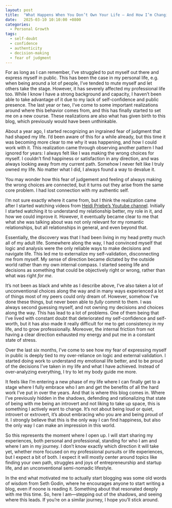 ```yaml
---
layout: post
title:  "What Happens When You Don’t Own Your Life — And How I’m Changing That"
date:   2025-03-10 10:10:00 +0800
categories:
  - Personal Growth
tags:
  - self-doubt
  - confidence
  - authenticity
  - decision-making
  - fear of judgment
---
```


For as long as I can remember, I’ve struggled to put myself out there and express myself in public. This has been the case in my personal life, e.g. when being around a lot of people, I’ve tended to mute myself and let others take the stage. However, it has severely affected my professional life too. While I know I have a strong background and capacity, I haven’t been able to take advantage of it due to my lack of self-confidence and public presence. The last year or two, I’ve come to some important realizations around where this behavior comes from, and this has finally started to set me on a new course. These realizations are also what has given birth to this blog, which previously would have been unthinkable.

About a year ago, I started recognizing an ingrained fear of judgment that had shaped my life. I’d been aware of this for a while already, but this time it was becoming more clear to me why it was happening, and how I could work with it. This realization came through observing another pattern I had ignored for years: I always felt like I was making the wrong choices for myself. I couldn’t find happiness or satisfaction in any direction, and was always looking away from my current path. Somehow I never felt like I truly owned my life. No matter what I did, I always found a way to devalue it.

You may wonder how this fear of judgement and feeling of always making the wrong choices are connected, but it turns out they arise from the same core problem. I had lost connection with my authentic self.

I’m not sure exactly where it came from, but I think the realization came after I started watching videos from [Heidi Priebe’s Youtube channel](https://www.youtube.com/@heidipriebe1). Initially I started watching it to understand my relationship better, my role in it, and how we could improve it. However, it eventually became clear to me that what she was talking about was not only relevant for my romantic relationships, but all relationships in general, and even beyond that.

Essentially, the discovery was that I had been living in my head pretty much all of my adult life. Somewhere along the way, I had convinced myself that logic and analysis were the only reliable ways to make decisions and navigate life. This led me to externalize my self-validation, disconnecting me from myself. My sense of direction became dictated by the outside world rather than my own internal compass. I started seeing life and decisions as something that could be objectively right or wrong, rather than what was right *for me*.

It’s not been as black and white as I describe above, I’ve also taken a lot of unconventional choices along the way and in many ways experienced a lot of things most of my peers could only dream of. However, somehow I’ve done these things, but never been able to *fully* commit to them. I was always second guessing myself, and not owning my decisions and choices along the way. This has lead to a lot of problems. One of them being that I’ve lived with constant doubt that deteriorated my self-confidence and self-worth, but it has also made it really difficult for me to get consistency in my life, and to grow professionally. Moreover, the internal friction from not having a clear direction exhausted my energy and put me in a constant state of stress.

Over the last six months, I’ve come to see how my fear of expressing myself in public is deeply tied to my over-reliance on logic and external validation. I started doing work to understand my emotional life better, and to be proud of the decisions I’ve taken in my life and what I have achieved. Instead of over-analyzing everything, I try to let my body guide me more. 

It feels like I’m entering a new phase of my life where I can finally get to a stage where I fully embrace who I am and get the benefits of all the hard work I’ve put in over the years. And that is where this blog comes in. Where I’ve previously hidden in the shadows, defending and rationalizing that state of being with me being an introvert and not liking to take up space, this is something I actively want to change. It’s not about being loud or quiet, introvert or extrovert, it’s about embracing who you are and being proud of it. I strongly believe that this is the only way I can find happiness, but also the only way I can make an impression in this world. 

So this represents the moment where I open up. I will start sharing my experiences, both personal and professional, standing for who I am and where I am in my journey. I don’t know exactly which direction it will take yet, whether more focused on my professional pursuits or life experiences, but I expect a bit of both. I expect it will mostly center around topics like finding your own path, struggles and joys of entrepreneurship and  startup life, and an unconventional semi-nomadic lifestyle. 

In the end what motivated me to actually start blogging was some old words of wisdom from Seth Godin, where he encourages anyone to start writing a blog, even if noone is reading it. Something about that resonated deeply with me this time. So, here I am—stepping out of the shadows, and seeing where this leads. If you’re on a similar journey, I hope you’ll stick around.
